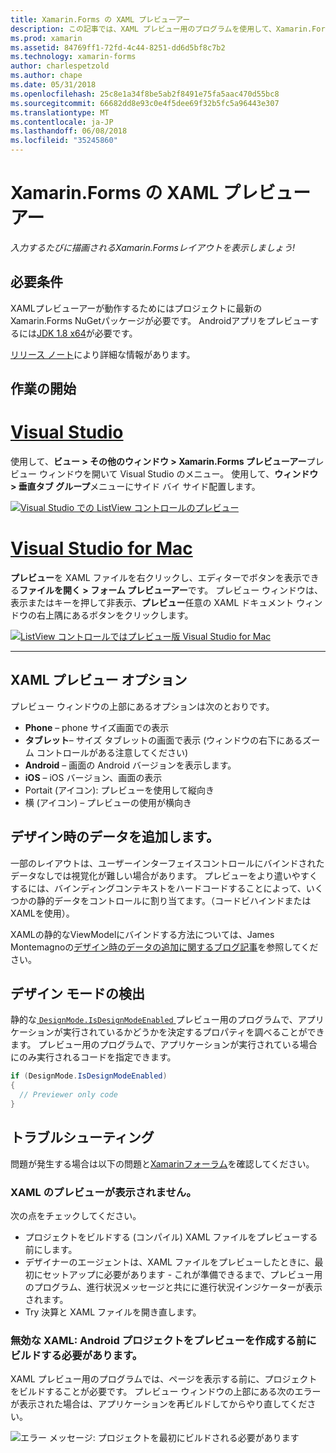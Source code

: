 ```yaml
---
title: Xamarin.Forms の XAML プレビューアー
description: この記事では、XAML プレビュー用のプログラムを使用して、Xamarin.Forms レイアウトを入力すると、レンダリング、表示する方法について説明します。 XAML プレビュー用のプログラムは Visual Studio 2017 と Visual Studio for mac の両方で使用できます。
ms.prod: xamarin
ms.assetid: 84769ff1-72fd-4c44-8251-dd6d5bf8c7b2
ms.technology: xamarin-forms
author: charlespetzold
ms.author: chape
ms.date: 05/31/2018
ms.openlocfilehash: 25c8e1a34f8be5ab2f8491e75fa5aac470d55bc8
ms.sourcegitcommit: 66682dd8e93c0e4f5dee69f32b5fc5a96443e307
ms.translationtype: MT
ms.contentlocale: ja-JP
ms.lasthandoff: 06/08/2018
ms.locfileid: "35245860"
---
```

# <a name="xaml-previewer-for-xamarinforms"></a>Xamarin.Forms の XAML プレビューアー

_入力するたびに描画されるXamarin.Formsレイアウトを表示しましょう!_

## <a name="requirements"></a>必要条件

XAMLプレビューアーが動作するためにはプロジェクトに最新の Xamarin.Forms NuGetパッケージが必要です。 Androidアプリをプレビューするには[JDK 1.8 x64](http://www.oracle.com/technetwork/java/javase/downloads/jdk8-downloads-2133151.html)が必要です。

[リリース ノート](https://developer.xamarin.com/releases/studio/xamarin.studio_6.2/xamarin.studio_6.2/#Xamarin_Forms_Previewer)により詳細な情報があります。

## <a name="getting-started"></a>作業の開始

# <a name="visual-studiotabvswin"></a>[Visual Studio](#tab/vswin)

使用して、**ビュー > その他のウィンドウ > Xamarin.Forms プレビューアー**プレビュー ウィンドウを開いて Visual Studio のメニュー。 使用して、**ウィンドウ > 垂直タブ グループ**メニューにサイド バイ サイド配置します。

[![Visual Studio での ListView コントロールのプレビュー](xaml-previewer-images/xamlp-list-vs-sml.png "Visual Studio でのフォーム プレビューアー")](xaml-previewer-images/xamlp-list-vs.png#lightbox "Visual Studio でのフォーム プレビューアー")

# <a name="visual-studio-for-mactabvsmac"></a>[Visual Studio for Mac](#tab/vsmac)

**プレビュー**を XAML ファイルを右クリックし、エディターでボタンを表示できる**ファイルを開く > フォーム プレビューアー**です。 プレビュー ウィンドウは、表示またはキーを押して非表示、**プレビュー**任意の XAML ドキュメント ウィンドウの右上隅にあるボタンをクリックします。

[![ListView コントロールではプレビュー版 Visual Studio for Mac](xaml-previewer-images/xamlp-list-sml.png "Mac 用の Visual Studio でのフォーム プレビューアー")](xaml-previewer-images/xamlp-list.png#lightbox "Mac 用の Visual Studio でのフォーム プレビューアー")

-----

## <a name="xaml-preview-options"></a>XAML プレビュー オプション

プレビュー ウィンドウの上部にあるオプションは次のとおりです。

* **Phone** – phone サイズ画面での表示
* **タブレット**– サイズ タブレットの画面で表示 (ウィンドウの右下にあるズーム コントロールがある注意してください)
* **Android** – 画面の Android バージョンを表示します。
* **iOS** – iOS バージョン、画面の表示
* Portait (アイコン): プレビューを使用して縦向き
* 横 (アイコン) – プレビューの使用が横向き

## <a name="adding-design-time-data"></a>デザイン時のデータを追加します。

一部のレイアウトは、ユーザーインターフェイスコントロールにバインドされたデータなしでは視覚化が難しい場合があります。 プレビューをより遣いやすくするには、バインディングコンテキストをハードコードすることによって、いくつかの静的データをコントロールに割り当てます。（コードビハインドまたはXAMLを使用）。

XAMLの静的なViewModelにバインドする方法については、James Montemagnoの[デザイン時のデータの追加に関するブログ記事](http://motzcod.es/post/143702671962/xamarinforms-xaml-previewer-design-time-data)を参照してください。

## <a name="detecting-design-mode"></a>デザイン モードの検出

静的な[ `DesignMode.IsDesignModeEnabled` ](xref:Xamarin.Forms.DesignMode.IsDesignModeEnabled)プレビュー用のプログラムで、アプリケーションが実行されているかどうかを決定するプロパティを調べることができます。 プレビュー用のプログラムで、アプリケーションが実行されている場合にのみ実行されるコードを指定できます。

```csharp
if (DesignMode.IsDesignModeEnabled)
{
  // Previewer only code  
}
```

## <a name="troubleshooting"></a>トラブルシューティング

問題が発生する場合は以下の問題と[Xamarinフォーラム](https://forums.xamarin.com/categories/xamarin-forms)を確認してください。

### <a name="xaml-preview-isnt-showing"></a>XAML のプレビューが表示されません。

次の点をチェックしてください。

* プロジェクトをビルドする (コンパイル) XAML ファイルをプレビューする前にします。
* デザイナーのエージェントは、XAML ファイルをプレビューしたときに、最初にセットアップに必要があります - これが準備できるまで、プレビュー用のプログラム、進行状況メッセージと共にに進行状況インジケーターが表示されます。
* Try 決算と XAML ファイルを開き直します。

### <a name="invalid-xaml-the-android-project-needs-to-built-before-preview-can-be-created"></a>無効な XAML: Android プロジェクトをプレビューを作成する前にビルドする必要があります。

XAML プレビュー用のプログラムでは、ページを表示する前に、プロジェクトをビルドすることが必要です。
プレビュー ウィンドウの上部にある次のエラーが表示された場合は、アプリケーションを再ビルドしてからやり直してください。

![エラー メッセージ: プロジェクトを最初にビルドされる必要があります](xaml-previewer-images/error-not-built-sml.png "エラー メッセージ: プロジェクトをリビルドします")

